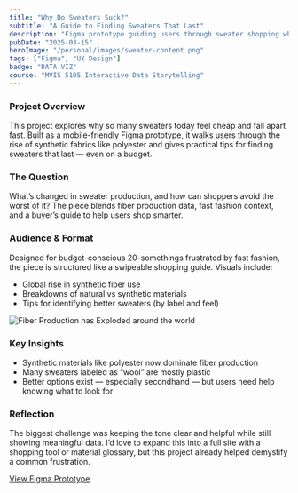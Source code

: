 ```yaml
---
title: "Why Do Sweaters Suck?"
subtitle: "A Guide to Finding Sweaters That Last"
description: "Figma prototype guiding users through sweater shopping while exploring the impact of synthetic fabrics like polyester."
pubDate: "2025-03-15"
heroImage: "/personal/images/sweater-content.png"
tags: ["Figma", "UX Design"]
badge: "DATA VIZ"
course: "MVIS 5105 Interactive Data Storytelling"
---
```


### **Project Overview**

This project explores why so many sweaters today feel cheap and fall apart fast. Built as a mobile-friendly Figma prototype, it walks users through the rise of synthetic fabrics like polyester and gives practical tips for finding sweaters that last — even on a budget.

### **The Question**

What’s changed in sweater production, and how can shoppers avoid the worst of it? The piece blends fiber production data, fast fashion context, and a buyer’s guide to help users shop smarter.

### **Audience & Format**

Designed for budget-conscious 20-somethings frustrated by fast fashion, the piece is structured like a swipeable shopping guide. Visuals include:

- Global rise in synthetic fiber use
- Breakdowns of natural vs synthetic materials
- Tips for identifying better sweaters (by label and feel)

![Fiber Production has Exploded around the world](/personal/images/sweater-production.png)

### **Key Insights**

- Synthetic materials like polyester now dominate fiber production
- Many sweaters labeled as “wool” are mostly plastic
- Better options exist — especially secondhand — but users need help knowing what to look for

### **Reflection**

The biggest challenge was keeping the tone clear and helpful while still showing meaningful data. I’d love to expand this into a full site with a shopping tool or material glossary, but this project already helped demystify a common frustration.


<div class="text-center">
  <a 
    href="https://www.figma.com/proto/FJXLVOUTJJGVECgU4o1bjz/Sweater-Discourse---my-personal-vendetta-against-polyester?page-id=0:1&node-id=68-290&p=f&viewport=-806,472,0.16&t=qNP1PJpKKqvMkeFH-1&scaling=scale-down&content-scaling=fixed&starting-point-node-id=68:290"
    class="text-primaryPurple text-xl underline hover:text-black"
    target="_blank"
    rel="noopener noreferrer"
  >
    View Figma Prototype
  </a>
</div>
